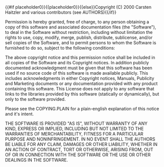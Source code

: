 {{#if placeholder0}}{{placeholder0}}{{else}}Copyright (C) 2000 Carsten Haitzler and various contributors (see AUTHORS){{/if}}

Permission is hereby granted, free of charge, to any person obtaining a copy of this software and associated documentation files (the &quot;Software&quot;), to deal in the Software without restriction, including without limitation the rights to use, copy, modify, merge, publish, distribute, sublicense, and/or sell copies of the Software, and to permit persons to whom the Software is furnished to do so, subject to the following conditions:

The above copyright notice and this permission notice shall be included in all copies of the Software and its Copyright notices. In addition publicly documented acknowledgment must be given that this software has been used if no source code of this software is made available publicly. This includes acknowledgments in either Copyright notices, Manuals, Publicity and Marketing documents or any documentation provided with any product containing this software. This License does not apply to any software that links to the libraries provided by this software (statically or dynamically), but only to the software provided.

Please see the COPYING.PLAIN for a plain-english explanation of this notice and it's intent.

THE SOFTWARE IS PROVIDED &quot;AS IS&quot;, WITHOUT WARRANTY OF ANY KIND, EXPRESS OR IMPLIED, INCLUDING BUT NOT LIMITED TO THE WARRANTIES OF MERCHANTABILITY, FITNESS FOR A PARTICULAR PURPOSE AND NONINFRINGEMENT. IN NO EVENT SHALL THE AUTHORS BE LIABLE FOR ANY CLAIM, DAMAGES OR OTHER LIABILITY, WHETHER IN AN ACTION OF CONTRACT, TORT OR OTHERWISE, ARISING FROM, OUT OF OR IN CONNECTION WITH THE SOFTWARE OR THE USE OR OTHER DEALINGS IN THE SOFTWARE.